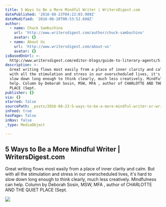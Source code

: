 ```yaml
---
title: 5 Ways to Be a More Mindful Writer | WritersDigest.com
datePublished: '2016-08-23T04:22:03.909Z'
dateModified: '2016-08-20T00:53:52.688Z'
author:
  - name: Chuck Sambuchino
    url: 'http://www.writersdigest.com/author/chuck-sambuchino'
    avatar: {}
  - name: About Us
    url: 'http://www.writersdigest.com/about-us'
    avatar: {}
isBasedOnUrl: >-
  http://www.writersdigest.com/editor-blogs/guide-to-literary-agents/5-ways-to-be-a-more-mindful-writer
description: >-
  Great writing flows most easily from a place of inner clarity and calm. But
  with all the stimulation and stress in our overscheduled lives, it's hard to
  slow down long enough to think clearly, much less creatively. Mindfulness can
  help. Column by Deborah Sosin, MSW, MFA , author of CHARLOTTE AND THE QUIET
  PLACE (Sept.
publisher: {}
via: {}
starred: false
sourcePath: _posts/2016-08-23-5-ways-to-be-a-more-mindful-writer-or-writersdigestcom.md
inFeed: true
hasPage: false
inNav: false
_type: MediaObject

---
```

<article style=""><h1>5 Ways to Be a More Mindful Writer | WritersDigest.com</h1><p>Great writing flows most easily from a place of inner clarity and calm. But with all the stimulation and stress in our overscheduled lives, it's hard to slow down long enough to think clearly, much less creatively. Mindfulness can help. Column by Deborah Sosin, MSW, MFA , author of CHARLOTTE AND THE QUIET PLACE (Sept.</p><img src="http://www.writersdigest.com/wp-content/uploads/Charlotte-and-the-quiet-place-book-cover.jpg" /></article>